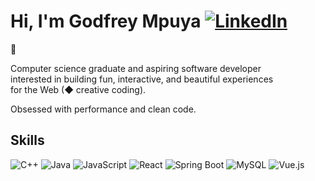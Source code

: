 # Hi, I'm Godfrey Mpuya [![LinkedIn](https://img.shields.io/badge/LinkedIn-Connect-blue.svg)](https://www.linkedin.com/in/godfrey-mpuya-987035191/)
 :wave:

Computer science graduate and aspiring software developer  
interested in building fun, interactive, and beautiful experiences  
for the Web (◆ creative coding).

Obsessed with performance and clean code.

## Skills

![C++](https://img.shields.io/badge/C++-00599C?logo=cplusplus&logoColor=white&style=for-the-badge)
![Java](https://img.shields.io/badge/Java-F8981D?logo=java&logoColor=white&style=for-the-badge)
![JavaScript](https://img.shields.io/badge/JavaScript-F7DF1E?logo=javascript&logoColor=black&style=for-the-badge)
![React](https://img.shields.io/badge/React-61DAFB?logo=react&logoColor=black&style=for-the-badge)
![[Spring Boot](https://img.shields.io/badge/Spring_Boot-2.6.0-green.svg)](https://spring.io/projects/spring-boot)
![[MySQL](https://img.shields.io/badge/MySQL-8.0-blue.svg)](https://www.mysql.com/)
![[Vue.js](https://img.shields.io/badge/Vue.js-2.6.14-brightgreen.svg)](https://vuejs.org/)
